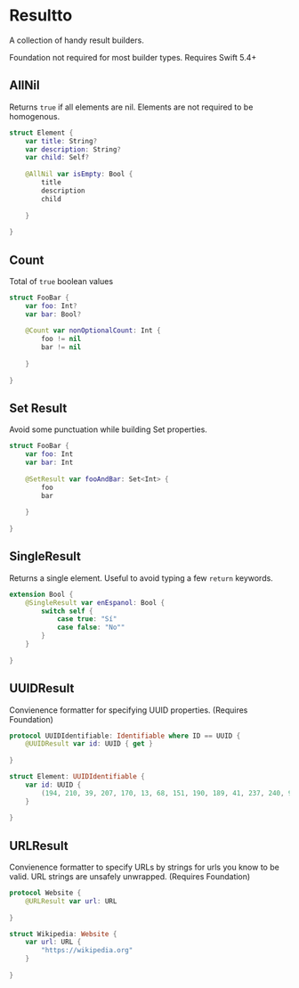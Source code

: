 # Resultto

A collection of handy result builders.

Foundation not required for most builder types.
Requires Swift 5.4+


## AllNil

Returns `true` if all elements are nil. 
Elements are not required to be homogenous.

```swift
struct Element {
    var title: String?
    var description: String?
    var child: Self?
    
    @AllNil var isEmpty: Bool {
        title
        description
        child
        
    }
    
}

```

## Count

Total of `true` boolean values 

```swift
struct FooBar {
    var foo: Int?
    var bar: Bool?
    
    @Count var nonOptionalCount: Int {
        foo != nil
        bar != nil
        
    }
    
}

```

## Set Result

Avoid some punctuation while building Set properties.

```swift
struct FooBar {
    var foo: Int
    var bar: Int
    
    @SetResult var fooAndBar: Set<Int> {
        foo
        bar
        
    }
    
}

```

## SingleResult

Returns a single element. Useful to avoid typing a few `return` keywords.

```swift
extension Bool {
    @SingleResult var enEspanol: Bool {
        switch self {
            case true: "Sí"
            case false: "No""
        }
    }
    
}

```


## UUIDResult

Convienence formatter for specifying UUID properties.
(Requires Foundation)

```swift
protocol UUIDIdentifiable: Identifiable where ID == UUID {
    @UUIDResult var id: UUID { get }
    
}

struct Element: UUIDIdentifiable {
    var id: UUID {
        (194, 210, 39, 207, 170, 13, 68, 151, 190, 189, 41, 237, 240, 95, 174, 248)
    }
    
}

```

## URLResult

Convienence formatter to specify URLs by strings for urls you know to be valid. 
URL strings are unsafely unwrapped.
(Requires Foundation)

```swift
protocol Website {
    @URLResult var url: URL
    
}

struct Wikipedia: Website {
    var url: URL {
        "https://wikipedia.org"
    }
    
}

```
